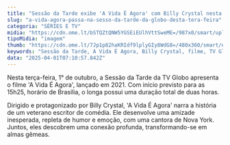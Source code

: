 ```yaml
---
title: "Sessão da Tarde exibe 'A Vida É Agora' com Billy Crystal nesta terça"
slug: "a-vida-agora-passa-na-sesso-da-tarde-da-globo-desta-tera-feira"
categoria: "SÉRIES E TV"
midia: "https://cdn.ome.lt/bSTQZtQNW5YGSEiEUlhVttSweME=/987x0/smart/uploads/conteudo/fotos/avidaeagora.jpg"
tipoMidia: "imagem"
thumb: "https://cdn.ome.lt/7Jp1p82haKRIdf9lplyGIy8WdG8=/480x360/smart/extras/conteudos/avidaeagora.jpg"
keywords: "Sessão da Tarde, A Vida É Agora, Billy Crystal, filme, TV Globo"
data: "2025-04-01T07:10:57.842Z"
---
```


Nesta terça-feira, 1° de outubro, a Sessão da Tarde da TV Globo apresenta o filme 'A Vida É Agora', lançado em 2021. Com início previsto para as 15h25, horário de Brasília, o longa possui uma duração total de duas horas.

Dirigido e protagonizado por Billy Crystal, 'A Vida É Agora' narra a história de um veterano escritor de comédia. Ele desenvolve uma amizade inesperada, repleta de humor e emoção, com uma cantora de Nova York. Juntos, eles descobrem uma conexão profunda, transformando-se em almas gêmeas.